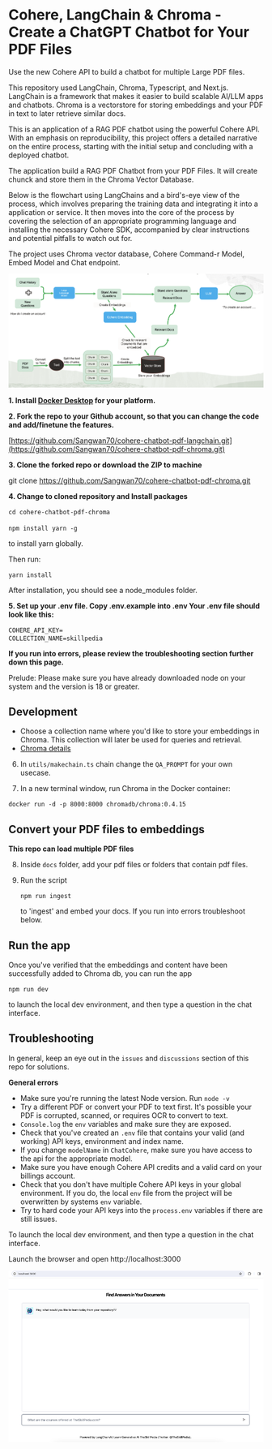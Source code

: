 # Cohere, LangChain & Chroma - Create a ChatGPT Chatbot for Your PDF Files

Use the new Cohere API to build a chatbot for multiple Large PDF files.

This repository used  LangChain, Chroma, Typescript, and Next.js. LangChain is a framework that makes it easier to build scalable AI/LLM apps and chatbots. Chroma is a vectorstore for storing embeddings and your PDF in text to later retrieve similar docs.

This is an application of a RAG PDF chatbot using the powerful Cohere API. With an emphasis on reproducibility, this project offers a detailed narrative on the entire process, starting with the initial setup and concluding with a deployed chatbot.

The application build a RAG PDF Chatbot from your PDF Files. It will create chunck and store them in the Chroma Vector Database. 

Below is the flowchart using LangChains and a bird's-eye view of the process, which involves preparing the training data and integrating it into a application or service. It then moves into the core of the process by covering the selection of an appropriate programming language and installing the necessary Cohere SDK, accompanied by clear instructions and potential pitfalls to watch out for.

The project uses Chroma vector database, Cohere Command-r Model, Embed Model and Chat endpoint.

![Cohere RAG PDF Chatbot](rag-pdf-chat-bot.png)

**1. Install [Docker Desktop](https://www.docker.com/products/docker-desktop/) for your platform.**

**2. Fork the repo to your Github account, so that you can change the code and add/finetune the features.**

[https://github.com/Sangwan70/cohere-chatbot-pdf-langchain.git](https://github.com/Sangwan70/cohere-chatbot-pdf-chroma.git)

**3. Clone the forked repo or download the ZIP to machine**

git clone https://github.com/Sangwan70/cohere-chatbot-pdf-chroma.git

**4. Change to cloned repository and Install packages**

```
cd cohere-chatbot-pdf-chroma

npm install yarn -g
```
to install yarn globally.

Then run:

```
yarn install

```
After installation, you should see a node_modules folder.

**5. Set up your .env file. Copy .env.example into .env Your .env file should look like this:**

```
COHERE_API_KEY=
COLLECTION_NAME=skillpedia
```
**If you run into errors, please review the troubleshooting section further down this page.**

Prelude: Please make sure you have already downloaded node on your system and the version is 18 or greater.

## Development

- Choose a collection name where you'd like to store your embeddings in Chroma. This collection will later be used for queries and retrieval.
- [Chroma details](https://docs.trychroma.com/getting-started)

6. In `utils/makechain.ts` chain change the `QA_PROMPT` for your own usecase.

7. In a new terminal window, run Chroma in the Docker container:

```
docker run -d -p 8000:8000 chromadb/chroma:0.4.15
```

## Convert your PDF files to embeddings

**This repo can load multiple PDF files**

8. Inside `docs` folder, add your pdf files or folders that contain pdf files.

9. Run the script
    ```
   npm run ingest
    ```
   to 'ingest' and embed your docs. If you run into errors troubleshoot below.

## Run the app

Once you've verified that the embeddings and content have been successfully added to Chroma db, you can run the app
```
npm run dev
```
to launch the local dev environment, and then type a question in the chat interface.

## Troubleshooting

In general, keep an eye out in the `issues` and `discussions` section of this repo for solutions.

**General errors**

- Make sure you're running the latest Node version. Run `node -v`
- Try a different PDF or convert your PDF to text first. It's possible your PDF is corrupted, scanned, or requires OCR to convert to text.
- `Console.log` the `env` variables and make sure they are exposed.
- Check that you've created an `.env` file that contains your valid (and working) API keys, environment and index name.
- If you change `modelName` in `ChatCohere`, make sure you have access to the api for the appropriate model.
- Make sure you have enough Cohere API credits and a valid card on your billings account.
- Check that you don't have multiple Cohere API keys in your global environment. If you do, the local `env` file from the project will be overwritten by systems `env` variable.
- Try to hard code your API keys into the `process.env` variables if there are still issues.

To launch the local dev environment, and then type a question in the chat interface.

Launch the browser and open http://localhost:3000

![RAG PDF Chatbot](screen-shot.png)
